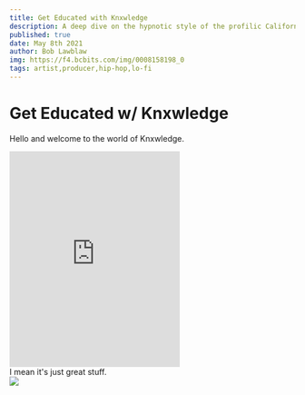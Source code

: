 ```yaml
---
title: Get Educated with Knxwledge
description: A deep dive on the hypnotic style of the profilic California producer.
published: true
date: May 8th 2021
author: Bob Lawblaw
img: https://f4.bcbits.com/img/0008158198_0
tags: artist,producer,hip-hop,lo-fi
---
```


# Get Educated w/ Knxwledge

<span class="intro">Hello</span> and welcome to the world of Knxwledge.
<div>
<iframe src="https://open.spotify.com/embed/track/5o9xRcKTgpXnoLj1UY46yJ" width="300" height="380" frameborder="0" allowtransparency="true" allow="encrypted-media"></iframe>
</div>
<span class="highlight">I mean it's just great stuff.</span>
<div>
<img src="https://f4.bcbits.com/img/0008158198_0"></img>
</div>
